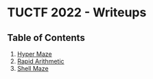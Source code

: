 # TUCTF 2022 - Writeups

## Table of Contents
1. [Hyper Maze](./Hyper%20Maze/README.md)
2. [Rapid Arithmetic](./Rapid%20Arithmetic/README.md)
3. [Shell Maze](./Shell%20Maze/README.md)



